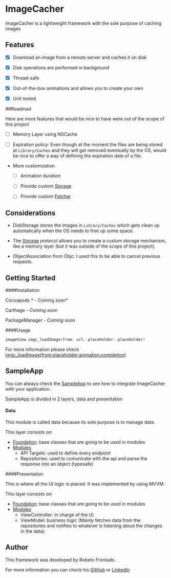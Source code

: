 # ImageCacher

ImageCacher is a lightweight framework with the sole purpose of caching images



## Features

- [x] Download an image from a remote server and caches it on disk

- [x] Disk operations are performed in background
- [x] Thread-safe
- [x] Out-of-the-box animations and allows you to create your own
- [x] Unit tested



##Roadmad

Here are more features that would be nice to have were out of the scope of this project

- [ ] Memory Layer using NSCache

- [ ] Expiration policy: Even though at the moment the files are being stored at `Library/Caches` and they will get removed eventually by the OS, would be nice to offer a way of defining the expiration date of a file.

- More customization

  - [ ] Animation duration

  - [ ] Provide custom [Storage](https://github.com/robertofrontado/ImageCacher/blob/master/ImageCacher/Sources/Storage.swift#L15)

  - [ ] Provide custom [Fetcher](https://github.com/robertofrontado/ImageCacher/blob/master/ImageCacher/Sources/Fetcher.swift#L11)

    

## Considerations

- DiskStorage stores the images in `Library/Caches` which gets clean up automatically when the OS needs to free up some space.

- The [Storage]() protocol allows you to create a custom storage mechanism, like a memory layer (but it was outside of the scope of this project).

- ObjectAssociation from Objc: I used this to be able to cancel previous requests.

  

## Getting Started

####Installation

Cocoapods * - Coming soon*

Carthage *- Coming soon*

PackageManager *- Coming soon*

####Usage

```swift
imageView.imgc_loadImage(from: url, placeholder: placeholder)
```

For more information please check [imgc_loadImage(from:placeholder:animation:completion)](https://github.com/robertofrontado/ImageCacher/blob/develop/ImageCacher/Sources/UIImageView%2BImageCacher.swift#L27)



## SampleApp

You can always check the [SampleApp]() to see how to integrate ImageCacher with your application.



SampleApp is divided in 2 layers, data and presentation

#### Data

This module is called data because its sole purpose is to manage data.

This layer consists on:

- [Foundation](): base classes that are going to be used in modules
- [Modules]()
  - API Targets: used to define every endpoint
  - Repositories: used to comunicate with the api and parse the response into an object (typesafe)

####Presentation

This is where all the UI logic is placed. It was implemented by using MVVM.

This layer consists on:

- [Foundation](): base classes that are going to be used in modules
- [Modules]()
  - ViewController: in charge of the UI.
  - ViewModel: business logic (Mainly fetches data from the repositories and notifies to whatever is listening about the changes in the data).



## Author

This framework was developed by Robeto Frontado.

For more information you can check his [GitHub](https://github.com/robertofrontado) or [LinkedIn](https://www.linkedin.com/in/robertofrontado/)